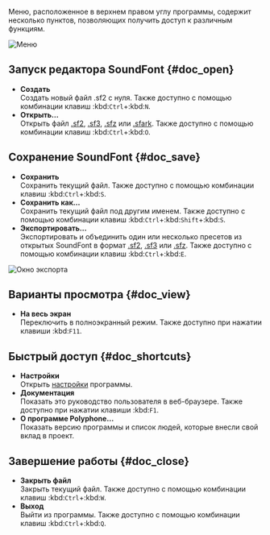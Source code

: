 Меню, расположенное в верхнем правом углу программы, содержит несколько пунктов, позволяющих получить доступ к различным функциям.


![Меню](images/menu.png "Меню")


## Запуск редактора SoundFont {#doc_open}


* **Создать**\
  Создать новый файл .sf2 с нуля.
  Также доступно с помощью комбинации клавиш :kbd:`Ctrl`+:kbd:`N`.
* **Открыть…**\
  Открыть файл [.sf2](manual/annexes/the-different-soundfont-formats.md#doc_sf2), [.sf3](manual/annexes/the-different-soundfont-formats.md#doc_sf3), [.sfz](manual/annexes/the-different-soundfont-formats.md#doc_sfz) или [.sfark](manual/annexes/the-different-soundfont-formats.md#doc_sfark).
  Также доступно с помощью комбинации клавиш :kbd:`Ctrl`+:kbd:`O`.


## Сохранение SoundFont {#doc_save}


* **Сохранить**\
  Сохранить текущий файл.
  Также доступно с помощью комбинации клавиш :kbd:`Ctrl`+:kbd:`S`.
* **Сохранить как…**\
  Сохранить текущий файл под другим именем.
  Также доступно с помощью комбинации клавиш :kbd:`Ctrl`+:kbd:`Shift`+:kbd:`S`.
* **Экспортировать…**\
  Экспортировать и объединить один или несколько пресетов из открытых SoundFont в формат [.sf2](manual/annexes/the-different-soundfont-formats.md#doc_sf2), [.sf3](manual/annexes/the-different-soundfont-formats.md#doc_sf3) или [.sfz](manual/annexes/the-different-soundfont-formats.md#doc_sfz).
  Также доступно с помощью комбинации клавиш :kbd:`Ctrl`+:kbd:`E`.


![Окно экспорта](images/export.png "Окно экспорта")


## Варианты просмотра {#doc_view}


* **На весь экран**\
  Переключить в полноэкранный режим.
  Также доступно при нажатии клавиши :kbd:`F11`.


## Быстрый доступ {#doc_shortcuts}


* **Настройки**\
  Открыть [настройки](manual/settings.md) программы.
* **Документация**\
  Показать это руководство пользователя в веб-браузере.
  Также доступно при нажатии клавиши :kbd:`F1`.
* **О программе Polyphone…**\
  Показать версию программы и список людей, которые внесли свой вклад в проект.


## Завершение работы {#doc_close}


* **Закрыть файл**\
  Закрыть текущий файл.
  Также доступно с помощью комбинации клавиш :kbd:`Ctrl`+:kbd:`W`.
* **Выход**\
  Выйти из программы.
  Также доступно с помощью комбинации клавиш :kbd:`Ctrl`+:kbd:`Q`.